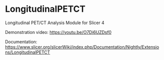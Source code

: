 LongitudinalPETCT
=========

Longitudinal PET/CT Analysis Module for Slicer 4

Demonstration video: https://youtu.be/O7Di6UZDsf0

Documentation: https://www.slicer.org/slicerWiki/index.php/Documentation/Nightly/Extensions/LongitudinalPETCT
